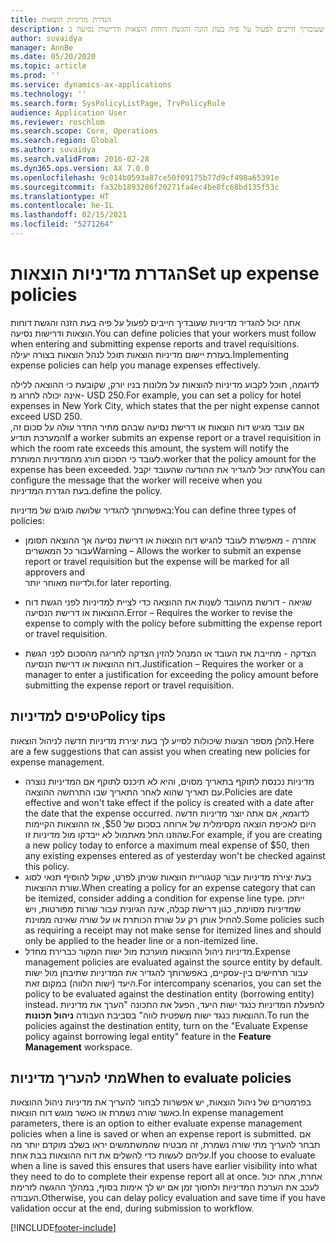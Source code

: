 ```yaml
---
title: הגדרת מדיניות הוצאות
description: אתה יכול להגדיר מדיניות הוצאות שעובדיך חייבים לפעול על פיה בעת הזנה והגשת דוחות הוצאות ודרישות נסיעה ב- Microsoft Dynamics 365 Finance.
author: suvaidya
manager: AnnBe
ms.date: 05/20/2020
ms.topic: article
ms.prod: ''
ms.service: dynamics-ax-applications
ms.technology: ''
ms.search.form: SysPolicyListPage, TrvPolicyRule
audience: Application User
ms.reviewer: roschlom
ms.search.scope: Core, Operations
ms.search.region: Global
ms.author: suvaidya
ms.search.validFrom: 2016-02-28
ms.dyn365.ops.version: AX 7.0.0
ms.openlocfilehash: 9c014b0593a87ce50f09175b77d9cf498a65391e
ms.sourcegitcommit: fa32b1893286f20271fa4ec4be8fc68bd135f53c
ms.translationtype: HT
ms.contentlocale: he-IL
ms.lasthandoff: 02/15/2021
ms.locfileid: "5271264"
---
```

# <a name="set-up-expense-policies"></a><span data-ttu-id="c52c1-103">הגדרת מדיניות הוצאות</span><span class="sxs-lookup"><span data-stu-id="c52c1-103">Set up expense policies</span></span>

<span data-ttu-id="c52c1-104">אתה יכול להגדיר מדיניות שעובדיך חייבים לפעול על פיה בעת הזנה והגשת דוחות הוצאות ודרישות נסיעה.</span><span class="sxs-lookup"><span data-stu-id="c52c1-104">You can define policies that your workers must follow when entering and submitting expense reports and travel requisitions.</span></span>         
<span data-ttu-id="c52c1-105">בעזרת יישום מדיניות הוצאות תוכל לנהל הוצאות בצורה יעילה.</span><span class="sxs-lookup"><span data-stu-id="c52c1-105">Implementing expense policies can help you manage expenses effectively.</span></span>         

<span data-ttu-id="c52c1-106">לדוגמה, תוכל לקבוע מדיניות להוצאות על מלונות בניו יורק, שקובעת כי ההוצאה ללילה אינה יכולה לחרוג מ- USD 250.</span><span class="sxs-lookup"><span data-stu-id="c52c1-106">For example, you can set a policy for hotel expenses in New York City, which states that the per night expense cannot exceed USD 250.</span></span>       
<span data-ttu-id="c52c1-107">אם עובד מגיש דוח הוצאות או דרישת נסיעה שבהם מחיר החדר עולה על סכום זה, המערכת תודיע</span><span class="sxs-lookup"><span data-stu-id="c52c1-107">If a worker submits an expense report or a travel requisition in which the room rate exceeds this amount, the system will notify the</span></span>        
<span data-ttu-id="c52c1-108">לעובד כי הסכום חורג מהמדיניות המותרת.</span><span class="sxs-lookup"><span data-stu-id="c52c1-108">worker that the policy amount for the expense has been exceeded.</span></span> <span data-ttu-id="c52c1-109">אתה יכול להגדיר את ההודעה שהעובד יקבל</span><span class="sxs-lookup"><span data-stu-id="c52c1-109">You can configure the message that the worker will receive when you</span></span>        
<span data-ttu-id="c52c1-110">בעת הגדרת המדיניות.</span><span class="sxs-lookup"><span data-stu-id="c52c1-110">define the policy.</span></span>      
        
<span data-ttu-id="c52c1-111">באפשרותך להגדיר שלושה סוגים של מדיניות:</span><span class="sxs-lookup"><span data-stu-id="c52c1-111">You can define three types of policies:</span></span>         
        
- <span data-ttu-id="c52c1-112">אזהרה - מאפשרת לעובד להגיש דוח הוצאות או דרישת נסיעה אך ההוצאה תסומן עבור כל המאשרים</span><span class="sxs-lookup"><span data-stu-id="c52c1-112">Warning – Allows the worker to submit an expense report or travel requisition but the expense will be marked for all approvers and</span></span>        
  <span data-ttu-id="c52c1-113">ולדיווח מאוחר יותר.</span><span class="sxs-lookup"><span data-stu-id="c52c1-113">for later reporting.</span></span>        

- <span data-ttu-id="c52c1-114">שגיאה - דורשת מהעובד לשנות את ההוצאה כדי לציית למדיניות לפני הגשת דוח ההוצאות או דרישת הנסיעה.</span><span class="sxs-lookup"><span data-stu-id="c52c1-114">Error – Requires the worker to revise the expense to comply with the policy before submitting the expense report or travel requisition.</span></span>       
 
 - <span data-ttu-id="c52c1-115">הצדקה - מחייבת את העובד או המנהל להזין הצדקה לחריגה מהסכום לפני הגשת דוח ההוצאות או דרישת הנסיעה.</span><span class="sxs-lookup"><span data-stu-id="c52c1-115">Justification – Requires the worker or a manager to enter a justification for exceeding the policy amount before submitting the expense report or travel requisition.</span></span>        

## <a name="policy-tips"></a><span data-ttu-id="c52c1-116">טיפים למדיניות</span><span class="sxs-lookup"><span data-stu-id="c52c1-116">Policy tips</span></span>
<span data-ttu-id="c52c1-117">להלן מספר הצעות שיכולות לסייע לך בעת יצירת מדיניות חדשה לניהול הוצאות.</span><span class="sxs-lookup"><span data-stu-id="c52c1-117">Here are a few suggestions that can assist you when creating new policies for expense management.</span></span> 
* <span data-ttu-id="c52c1-118">מדיניות נכנסת לתוקף בתאריך מסוים, והיא לא תיכנס לתוקף אם המדיניות נוצרה עם תאריך שהוא לאחר התאריך שבו התרחשה ההוצאה.</span><span class="sxs-lookup"><span data-stu-id="c52c1-118">Policies are date effective and won't take effect if the policy is created with a date after the date that the expense occurred.</span></span> <span data-ttu-id="c52c1-119">לדוגמא, אם אתה יוצר מדיניות חדשה היום לאכיפת הוצאה מקסימלית של ארוחה בסכום של $50, אז ההוצאות הקיימות שהוזנו החל מאתמול לא ייבדקו מול מדיניות זו.</span><span class="sxs-lookup"><span data-stu-id="c52c1-119">For example, if you are creating a new policy today to enforce a maximum meal expense of $50, then any existing expenses entered as of yesterday won't be checked against this policy.</span></span>
* <span data-ttu-id="c52c1-120">בעת יצירת מדיניות עבור קטגוריית הוצאות שניתן לפרט, שקול להוסיף תנאי לסוג שורת ההוצאות.</span><span class="sxs-lookup"><span data-stu-id="c52c1-120">When creating a policy for an expense category that can be itemized, consider adding a condition for expense line type.</span></span> <span data-ttu-id="c52c1-121">ייתכן שמדיניות מסוימת, כגון דרישת קבלה, אינה הגיונית עבור שורות מפורטות, ויש להחיל אותן רק על שורת הכותרת או על שורה שאינה ממוינת.</span><span class="sxs-lookup"><span data-stu-id="c52c1-121">Some policies such as requiring a receipt may not make sense for itemized lines and should only be applied to the header line or a non-itemized line.</span></span> 
* <span data-ttu-id="c52c1-122">מדיניות ניהול ההוצאות מוערכת מול ישות המקור כברירת מחדל.</span><span class="sxs-lookup"><span data-stu-id="c52c1-122">Expense management policies are evaluated against the source entity by default.</span></span> <span data-ttu-id="c52c1-123">עבור תרחישים בין-עסקיים, באפשרותך להגדיר את המדיניות שתיבחן מול ישות היעד (ישות הלווה) במקום זאת.</span><span class="sxs-lookup"><span data-stu-id="c52c1-123">For intercompany scenarios, you can set the policy to be evaluated against the destination entity (borrowing entity) instead.</span></span> <span data-ttu-id="c52c1-124">להפעלת המדיניות כנגד ישות היעד, הפעל את התכונה "הערך את מדיניות ההוצאות כנגד ישות משפטית לווה" בסביבת העבודה **ניהול תכונות**.</span><span class="sxs-lookup"><span data-stu-id="c52c1-124">To run the policies against the destination entity, turn on the "Evaluate Expense policy against borrowing legal entity" feature in the **Feature Management** workspace.</span></span>

## <a name="when-to-evaluate-policies"></a><span data-ttu-id="c52c1-125">מתי להעריך מדיניות</span><span class="sxs-lookup"><span data-stu-id="c52c1-125">When to evaluate policies</span></span>

<span data-ttu-id="c52c1-126">בפרמטרים של ניהול הוצאות, יש אפשרות לבחור להעריך את מדיניות ניהול ההוצאות כאשר שורה נשמרת או כאשר מוגש דוח הוצאות.</span><span class="sxs-lookup"><span data-stu-id="c52c1-126">In expense management parameters, there is an option to either evaluate expense management policies when a line is saved or when an expense report is submitted.</span></span> <span data-ttu-id="c52c1-127">אם תבחר להעריך מתי שורה נשמרת, זה מבטיח שהמשתמשים יראו בשלב מוקדם יותר מה עליהם לעשות כדי להשלים את דוח ההוצאות בבת אחת.</span><span class="sxs-lookup"><span data-stu-id="c52c1-127">If you choose to evaluate when a line is saved this ensures that users have earlier visibility into what they need to do to complete their expense report all at once.</span></span> <span data-ttu-id="c52c1-128">אחרת, אתה יכול לעכב את הערכת המדיניות ולחסוך זמן אם יש לך אימות בסוף, במהלך ההגשה לזרימת העבודה.</span><span class="sxs-lookup"><span data-stu-id="c52c1-128">Otherwise, you can delay policy evaluation and save time if you have validation occur at the end, during submission to workflow.</span></span>


[!INCLUDE[footer-include](../includes/footer-banner.md)]